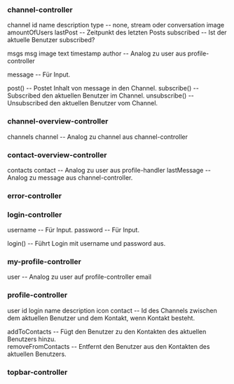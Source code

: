 ### channel-controller

channel
    id
    name
    description
    type                -- none, stream oder conversation
    image
    amountOfUsers
    lastPost            -- Zeitpunkt des letzten Posts
    subscribed          -- Ist der aktuelle Benutzer subscribed?

msgs
    msg
        image
        text
        timestamp
        author          -- Analog zu user aus profile-controller

message                 -- Für Input.

post()                  -- Postet Inhalt von message in den Channel.
subscribe()             -- Subscribed den aktuellen Benutzer im Channel.
unsubscribe()           -- Unsubscribed den aktuellen Benutzer vom Channel.


### channel-overview-controller

channels
    channel             -- Analog zu channel aus channel-controller


### contact-overview-controller

contacts
    contact             -- Analog zu user aus profile-handler
        lastMessage     -- Analog zu message aus channel-controller.


### error-controller


### login-controller

username                -- Für Input.
password                -- Für Input.

login()                 -- Führt Login mit username und password aus.


### my-profile-controller

user                    -- Analog zu user auf profile-controller
    email

### profile-controller

user
    id
    login
    name
    description
    icon
    contact             -- Id des Channels zwischen dem aktuellen Benutzer und dem 
                           Kontakt, wenn Kontakt besteht.

addToContacts           -- Fügt den Benutzer zu den Kontakten des aktuellen Benutzers
                           hinzu.    
removeFromContacts      -- Entfernt den Benutzer aus den Kontakten des aktuellen
                           Benutzers.

### topbar-controller
